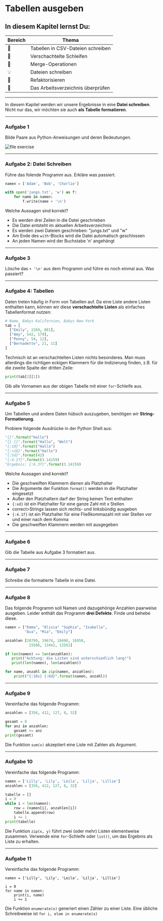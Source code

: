 
# Tabellen ausgeben

## In diesem Kapitel lernst Du:

| Bereich | Thema |
|---------|-------|
| 💼 | Tabellen in CSV-Dateien schreiben |
| 🔀 | Verschachtelte Schleifen |
| 🔀 | Merge-Operationen |
| 💡 | Dateien schreiben |
| 🔧 | Refaktorisieren |
| 🐞 | Das Arbeitsverzeichnis überprüfen |

----

In diesem Kapitel werden wir unsere Ergebnisse in eine **Datei schreiben**.
Nicht nur das, wir möchten sie auch **als Tabelle formatieren**.

----

### Aufgabe 1

Bilde Paare aus Python-Anweisungen und deren Bedeutungen.

![file exercise](../images/files.png)

----

### Aufgabe 2: Datei Schreiben

Führe das folende Programm aus. Erkläre was passiert.

```python
namen = ['Adam', 'Bob', 'Charlie']

with open('jungs.txt', 'w') as f:
    for name in namen:
        f.write(name + '\n')
```

Welche Aussagen sind korrekt?

* Es werden drei Zeilen in die Datei geschrieben
* Die Datei entsteht im aktuellen Arbeitsverzeichnis
* Es werden zwei Dateien geschrieben: "jungs.txt" und "w"
* Am Ende des <code>with</code>-Blocks wird die Datei automatisch geschlossen
* An jeden Namen wird der Buchstabe 'n' angehängt

----

### Aufgabe 3

Lösche das `+ '\n'` aus dem Programm und führe es noch einmal aus. Was passiert?

----

### Aufgabe 4: Tabellen

Daten treten häufig in Form von Tabellen auf. Da eine Liste andere Listen enthalten kann, können wir diese **verschachtelte Listen** als einfaches Tabellenformat nutzen:

```python
# Name, Babys Kalifornien, Babys New York
tab = [
  ["Emily", 2269, 881],
  ["Amy", 542, 179],
  ["Penny", 54, 12],
  ["Bernadette", 21, 11]
]
```

Technisch ist an verschachtelten Listen nichts besonderes. Man muss allerdings die richtigen eckigen Klammern für die Indizierung finden, z.B. für die zweite Spalte der dritten Zeile:

```python
print(tab[2][1])
```

Gib alle Vornamen aus der obigen Tabelle mit einer `for`-Schleife aus.

----

### Aufgabe 5

Um Tabellen und andere Daten hübsch auszugeben, benötigen wir **String-Formatierung**.

Probiere folgende Ausdrücke in der Python Shell aus:

```python
"{}".format("Hallo")
"{} {}".format("Hallo", "Welt")
"{:10}".format("Hallo")
"{:>10}".format("Hallo")
"{:5d}".format(42)
"{:4.1f}".format(3.14159)
"Ergebnis: {:6.3f}".format(3.14159)
```

Welche Aussagen sind korrekt?

* Die geschweiften Klammern dienen als Platzhalter
* Die Argumente der Funktion `format()` werden in die Platzhalter eingesetzt
* Außer den Platzhaltern darf der String keinen Text enthalten
* `{:xd}` ist ein Platzhalter für eine ganze Zahl mit x Stellen
* correct>Strings lassen sich rechts- und linksbündig ausgeben
* `{:4.1f}` ist ein Platzhalter für eine Fließkommazahl mit vier Stellen vor und einer nach dem Komma
* Die geschweiften Klammern werden mit ausgegeben

----

### Aufgabe 6

Gib die Tabelle aus Aufgabe 3 formatiert aus.

----

### Aufgabe 7

Schreibe die formatierte Tabelle in eine Datei.

----

### Aufgabe 8

Das folgende Programm soll Namen und dazugehörige Anzahlen paarweise ausgeben.
Leider enthält das Programm **drei Defekte**. Finde und behebe diese.

```python
namen = ["Emma", "Olivia" "Sophia", "Isabella",
         "Ava", "Mia", "Emily"]

anzahlen [20799, 19674, 18490, 16950,
           15586, 13442, 12562]

if len(namen) == len(anzahlen):
   print("Achtung: die Listen sind unterschiedlich lang!")
   print(len(namen), len(anzahlen))

for name, anzahl in zip(namen, anzahlen):
    print("{:10s} {:6d}".format(namen, anzahl))
```

----

### Aufgabe 9

Vereinfache das folgende Programm:

```python
anzahlen = [356, 412, 127, 8, 32]

gesamt = 0
for anz in anzahlen:
    gesamt += anz
print(gesamt)

```

Die Funktion `sum(x)` akzeptiert eine Liste mit Zahlen als Argument.

----

### Aufgabe 10

Vereinfache das folgende Programm:

```python
namen = ['Lilly', 'Lily', 'Leila', 'Lilja', 'Lillie']
anzahlen = [356, 412, 127, 8, 32]

tabelle = []
i = 0
while i < len(namen):
    row = (namen[i], anzahlen[i])
    tabelle.append(row)
    i += 1
print(tabelle)

```

Die Funktion `zip(x, y)` führt zwei (oder mehr) Listen elementweise zusammen. Verwende eine `for`-Schleife oder `list()`, um das Ergebnis als Liste zu erhalten.

----

### Aufgabe 11

Vereinfache das folgende Programm:

    namen = ['Lilly', 'Lily', 'Leila', 'Lilja', 'Lillie']

    i = 0
    for name in namen:
        print(i, name)
        i += 1

Die Funktion `enumerate(x)` generiert einen Zähler zu einer Liste. Eine übliche Schreibweise ist `for i, elem in enumerate(x)`
